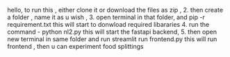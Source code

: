hello, to run this , either clone it or download the files as zip ,
2. then create a folder , name it as u wish ,
3. open terminal in that folder, and pip -r requirement.txt this will start to donwload required libararies
4. run the command - python nl2.py  this will start the fastapi backend, 
5. then open new terminal in same folder and run streamlit run frontend.py this will run frontend , then u can experiment food splittings
